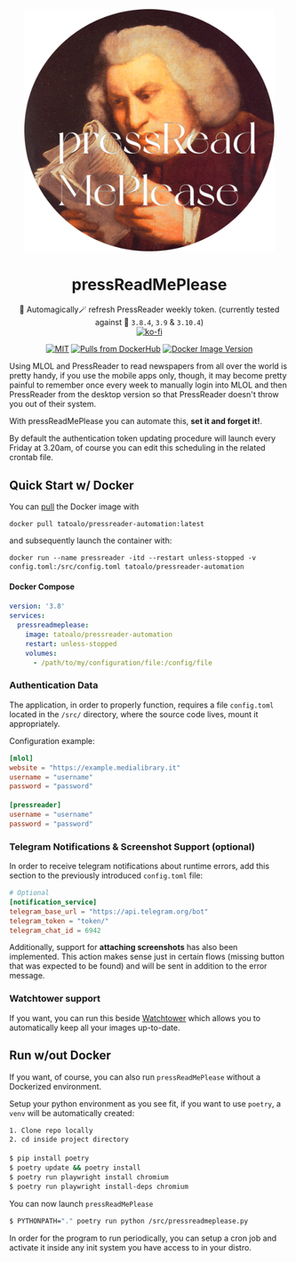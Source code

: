 <div align="center">
  <img src="./assets/logo.png" width="450" />

  # pressReadMePlease
  🦄 Automagically🪄 refresh PressReader weekly token.
  (currently tested against 🐍 `3.8.4`, `3.9` & `3.10.4`)
  <br/>
  [![ko-fi](https://ko-fi.com/img/githubbutton_sm.svg)](https://ko-fi.com/F1F7ABOVF)

  [![MIT](https://img.shields.io/github/license/tatoalo/pressReadMePlease)](https://github.com/tatoalo/pressReadMePlease) [![Pulls from DockerHub](https://img.shields.io/docker/pulls/tatoalo/pressreader-automation.svg)](https://hub.docker.com/r/tatoalo/pressreader-automation) [![Docker Image Version](https://img.shields.io/docker/v/tatoalo/pressreader-automation?sort=semver)][hub]

[hub]: https://hub.docker.com/r/tatoalo/pressreader-automation/
</div>

Using MLOL and PressReader to read newspapers from all over the world is pretty handy, if you use the mobile apps only, though, it may become pretty painful to remember once every week to manually login into MLOL and then PressReader from the desktop version so that PressReader doesn't throw you out of their system.

With pressReadMePlease you can automate this, **set it and forget it!**.

By default the authentication token updating procedure will launch every Friday at 3.20am, of course you can edit this scheduling in the related crontab file.

## Quick Start w/ Docker

You can [pull](https://hub.docker.com/r/tatoalo/pressreader-automation) the Docker image with

```
docker pull tatoalo/pressreader-automation:latest
```

and subsequently launch the container with:

```
docker run --name pressreader -itd --restart unless-stopped -v config.toml:/src/config.toml tatoalo/pressreader-automation
```

#### Docker Compose

```yaml
version: '3.8'
services:
  pressreadmeplease:
    image: tatoalo/pressreader-automation
    restart: unless-stopped
    volumes:
      - /path/to/my/configuration/file:/config/file
```

### Authentication Data

The application, in order to properly function, requires a file `config.toml` located in the `/src/` directory, where the source code lives, mount it appropriately.

Configuration example:

```toml
[mlol]
website = "https://example.medialibrary.it"
username = "username"
password = "password"

[pressreader]
username = "username"
password = "password"
```

### Telegram Notifications & Screenshot Support (optional)

In order to receive telegram notifications about runtime errors, add this section to the previously introduced `config.toml` file:

```toml
# Optional
[notification_service]
telegram_base_url = "https://api.telegram.org/bot"
telegram_token = "token/"
telegram_chat_id = 6942
```

Additionally, support for **attaching screenshots** has also been implemented.
This action makes sense just in certain flows (missing button that was expected to be found) and will be sent in addition to the error message.

### Watchtower support
If you want, you can run this beside [Watchtower](https://github.com/containrrr/watchtower) which allows you to automatically keep all your images up-to-date.

## Run w/out Docker
If you want, of course, you can also run `pressReadMePlease` without a Dockerized environment.

Setup your python environment as you see fit, if you want to use `poetry`, a `venv` will be automatically created:

```bash
1. Clone repo locally
2. cd inside project directory

$ pip install poetry
$ poetry update && poetry install
$ poetry run playwright install chromium
$ poetry run playwright install-deps chromium
```

You can now launch `pressReadMePlease`
```bash
$ PYTHONPATH="." poetry run python /src/pressreadmeplease.py
```

In order for the program to run periodically, you can setup a cron job and activate it inside any init system you have access to in your distro.